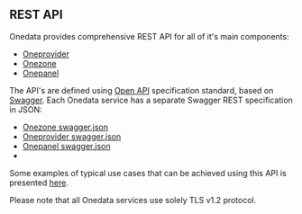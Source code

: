 ## REST API

Onedata provides comprehensive REST API for all of it's main components:
* [Oneprovider](doc/advanced/rest/oneprovider-rest.md)
* [Onezone](doc/advanced/rest/onezone-rest.md)
* [Onepanel](doc/advanced/rest/onepanel-rest.md)

The API's are defined using [Open API](https://openapis.org/) specification standard, based on [Swagger](http://swagger.io/). Each Onedata service has a separate Swagger REST specification in JSON:
* [Onezone swagger.json](../swagger/onezone/swagger.json)
* [Oneprovider swagger.json](../swagger/oneprovider/swagger.json)
* [Onepanel swagger.json](../swagger/onepanel/swagger.json)
* 
Some examples of typical use cases that can be achieved using this API
is presented [here](doc/advanced/rest/examples.md).


Please note that all Onedata services use solely TLS v1.2 protocol.